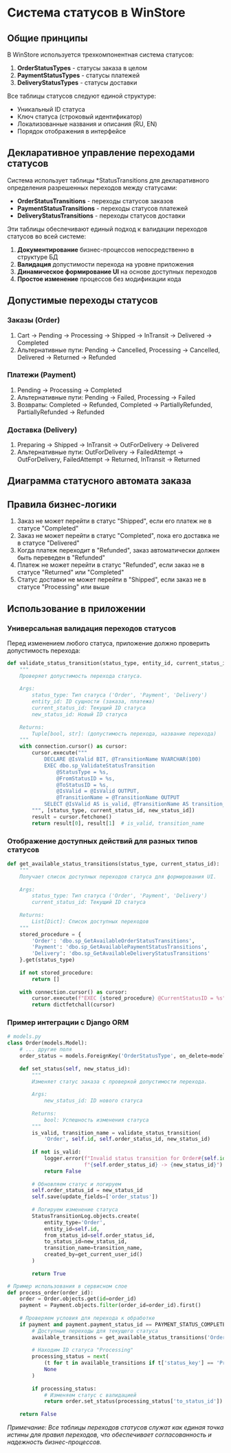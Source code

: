 # Система статусов в WinStore

## Общие принципы

В WinStore используется трехкомпонентная система статусов:
1. **OrderStatusTypes** - статусы заказа в целом
2. **PaymentStatusTypes** - статусы платежей
3. **DeliveryStatusTypes** - статусы доставки

Все таблицы статусов следуют единой структуре:
- Уникальный ID статуса
- Ключ статуса (строковый идентификатор)
- Локализованные названия и описания (RU, EN)
- Порядок отображения в интерфейсе

## Декларативное управление переходами статусов

Система использует таблицы *StatusTransitions для декларативного определения разрешенных переходов между статусами:

- **OrderStatusTransitions** - переходы статусов заказов
- **PaymentStatusTransitions** - переходы статусов платежей
- **DeliveryStatusTransitions** - переходы статусов доставки

Эти таблицы обеспечивают единый подход к валидации переходов статусов во всей системе:
1. **Документирование** бизнес-процессов непосредственно в структуре БД
2. **Валидация** допустимости перехода на уровне приложения
3. **Динамическое формирование UI** на основе доступных переходов
4. **Простое изменение** процессов без модификации кода

## Допустимые переходы статусов

### Заказы (Order)
1. Cart → Pending → Processing → Shipped → InTransit → Delivered → Completed
2. Альтернативные пути: Pending → Cancelled, Processing → Cancelled, Delivered → Returned → Refunded

### Платежи (Payment)
1. Pending → Processing → Completed
2. Альтернативные пути: Pending → Failed, Processing → Failed
3. Возвраты: Completed → Refunded, Completed → PartiallyRefunded, PartiallyRefunded → Refunded

### Доставка (Delivery)
1. Preparing → Shipped → InTransit → OutForDelivery → Delivered
2. Альтернативные пути: OutForDelivery → FailedAttempt → OutForDelivery, FailedAttempt → Returned, InTransit → Returned

## Диаграмма статусного автомата заказа

## Правила бизнес-логики

1. Заказ не может перейти в статус "Shipped", если его платеж не в статусе "Completed"
2. Заказ не может перейти в статус "Completed", пока его доставка не в статусе "Delivered"
3. Когда платеж переходит в "Refunded", заказ автоматически должен быть переведен в "Refunded"
4. Платеж не может перейти в статус "Refunded", если заказ не в статусе "Returned" или "Completed"
5. Статус доставки не может перейти в "Shipped", если заказ не в статусе "Processing" или выше

## Использование в приложении

### Универсальная валидация переходов статусов
Перед изменением любого статуса, приложение должно проверить допустимость перехода:
```python
def validate_status_transition(status_type, entity_id, current_status_id, new_status_id):
    """
    Проверяет допустимость перехода статуса.
    
    Args:
        status_type: Тип статуса ('Order', 'Payment', 'Delivery')
        entity_id: ID сущности (заказа, платежа)
        current_status_id: Текущий ID статуса
        new_status_id: Новый ID статуса
        
    Returns:
        Tuple[bool, str]: (допустимость перехода, название перехода)
    """
    with connection.cursor() as cursor:
        cursor.execute("""
            DECLARE @IsValid BIT, @TransitionName NVARCHAR(100)
            EXEC dbo.sp_ValidateStatusTransition
                @StatusType = %s,
                @FromStatusID = %s, 
                @ToStatusID = %s, 
                @IsValid = @IsValid OUTPUT, 
                @TransitionName = @TransitionName OUTPUT
            SELECT @IsValid AS is_valid, @TransitionName AS transition_name
        """, [status_type, current_status_id, new_status_id])
        result = cursor.fetchone()
        return result[0], result[1]  # is_valid, transition_name
```

### Отображение доступных действий для разных типов статусов
```python
def get_available_status_transitions(status_type, current_status_id):
    """
    Получает список доступных переходов статуса для формирования UI.
    
    Args:
        status_type: Тип статуса ('Order', 'Payment', 'Delivery')
        current_status_id: Текущий ID статуса
        
    Returns:
        List[Dict]: Список доступных переходов
    """
    stored_procedure = {
        'Order': 'dbo.sp_GetAvailableOrderStatusTransitions',
        'Payment': 'dbo.sp_GetAvailablePaymentStatusTransitions',
        'Delivery': 'dbo.sp_GetAvailableDeliveryStatusTransitions'
    }.get(status_type)
    
    if not stored_procedure:
        return []
        
    with connection.cursor() as cursor:
        cursor.execute(f"EXEC {stored_procedure} @CurrentStatusID = %s", [current_status_id])
        return dictfetchall(cursor)
```

### Пример интеграции с Django ORM

```python
# models.py
class Order(models.Model):
    # ... другие поля
    order_status = models.ForeignKey('OrderStatusType', on_delete=models.PROTECT)
    
    def set_status(self, new_status_id):
        """
        Изменяет статус заказа с проверкой допустимости перехода.
        
        Args:
            new_status_id: ID нового статуса
            
        Returns:
            bool: Успешность изменения статуса
        """
        is_valid, transition_name = validate_status_transition(
            'Order', self.id, self.order_status_id, new_status_id)
        
        if not is_valid:
            logger.error(f"Invalid status transition for Order#{self.id}: "
                         f"{self.order_status_id} -> {new_status_id}")
            return False
        
        # Обновляем статус и логируем
        self.order_status_id = new_status_id
        self.save(update_fields=['order_status'])
        
        # Логируем изменение статуса
        StatusTransitionLog.objects.create(
            entity_type='Order',
            entity_id=self.id,
            from_status_id=self.order_status_id,
            to_status_id=new_status_id,
            transition_name=transition_name,
            created_by=get_current_user_id()
        )
        
        return True

# Пример использования в сервисном слое
def process_order(order_id):
    order = Order.objects.get(id=order_id)
    payment = Payment.objects.filter(order_id=order_id).first()
    
    # Проверяем условия для перехода к обработке
    if payment and payment.payment_status_id == PAYMENT_STATUS_COMPLETED:
        # Доступные переходы для текущего статуса
        available_transitions = get_available_status_transitions('Order', order.order_status_id)
        
        # Находим ID статуса "Processing"
        processing_status = next(
            (t for t in available_transitions if t['status_key'] == 'Processing'), 
            None
        )
        
        if processing_status:
            # Изменяем статус с валидацией
            return order.set_status(processing_status['to_status_id'])
    
    return False
```

*Примечание: Все таблицы переходов статусов служат как единая точка истины для правил переходов, что обеспечивает согласованность и надежность бизнес-процессов.*
